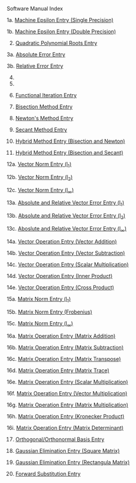 Software Manual Index

1a. [Machine Epsilon Entry (Single Precision)](https://github.com/CamWeil/math4610/blob/master/softwaremanual/1amaceps.md)

1b. [Machine Epsilon Entry (Double Precision)](https://github.com/CamWeil/math4610/blob/master/softwaremanual/1bdmaceps.md)

2. [Quadratic Polynomial Roots Entry](https://github.com/CamWeil/math4610/edit/master/softwaremanual/2qproots.md)

3a. [Absolute Error Entry](https://github.com/CamWeil/math4610/edit/master/softwaremanual/3aabserr.md)

3b. [Relative Error Entry](https://github.com/CamWeil/math4610/edit/master/softwaremanual/3brelerr.md)

4.

5.

6. [Functional Iteration Entry](https://github.com/CamWeil/math4610/edit/master/softwaremanual/6funciter.md)

7. [Bisection Method Entry](https://github.com/CamWeil/math4610/edit/master/softwaremanual/7bisect.md)

8. [Newton's Method Entry](https://github.com/CamWeil/math4610/edit/master/softwaremanual/8newton.md)

9. [Secant Method Entry](https://github.com/CamWeil/math4610/edit/master/softwaremanual/9secant.md)

10. [Hybrid Method Entry (Bisection and Newton)](https://github.com/CamWeil/math4610/edit/master/softwaremanual/10hybridbn.md)

11. [Hybrid Method Entry (Bisection and Secant)](https://github.com/CamWeil/math4610/edit/master/softwaremanual/11hybridbs.md)

12a. [Vector Norm Entry (l<sub>1</sub>)](https://github.com/CamWeil/math4610/edit/master/softwaremanual/12avecnorml1.md)

12b. [Vector Norm Entry (l<sub>2</sub>)](https://github.com/CamWeil/math4610/edit/master/softwaremanual/12bvecnorml2.md)

12c. [Vector Norm Entry (l<sub>∞</sub>)](https://github.com/CamWeil/math4610/edit/master/softwaremanual/12cvecnormlinf.md)

13a. [Absolute and Relative Vector Error Entry (l<sub>1</sub>)](https://github.com/CamWeil/math4610/edit/master/softwaremanual/13avecerrl1.md)

13b. [Absolute and Relative Vector Error Entry (l<sub>2</sub>)](https://github.com/CamWeil/math4610/edit/master/softwaremanual/13bvecerrl2.md)

13c. [Aboslute and Relative Vector Error Entry (l<sub>∞</sub>)](https://github.com/CamWeil/math4610/edit/master/softwaremanual/13cvecerrlinf.md)

14a. [Vector Operation Entry (Vector Addition)](https://github.com/CamWeil/math4610/edit/master/softwaremanual/14avecopsadd.md)

14b. [Vector Operation Entry (Vector Subtraction)](https://github.com/CamWeil/math4610/edit/master/softwaremanual/14bvecopssub.md)

14c. [Vector Operation Entry (Scalar Multiplication)](https://github.com/CamWeil/math4610/edit/master/softwaremanual/14cvecopsmultsc.md)

14d. [Vector Operation Entry (Inner Product)](https://github.com/CamWeil/math4610/edit/master/softwaremanual/14dvecopsdot.md)

14e. [Vector Operation Entry (Cross Product)](https://github.com/CamWeil/math4610/edit/master/softwaremanual/14evecopscross.md)

15a. [Matrix Norm Entry (l<sub>1</sub>)](https://github.com/CamWeil/math4610/edit/master/softwaremanual/15amatnorml1.md)

15b. [Matrix Norm Entry (Frobenius)](https://github.com/CamWeil/math4610/edit/master/softwaremanual/15bmatnormfrob.md)

15c. [Matrix Norm Entry (l<sub>∞</sub>)](https://github.com/CamWeil/math4610/edit/master/softwaremanual/15cmatnormlinf.md)

16a. [Matrix Operation Entry (Matrix Addition)](https://github.com/CamWeil/math4610/edit/master/softwaremanual/16amatopsadd.md)

16b. [Matrix Operation Entry (Matrix Subtraction)](https://github.com/CamWeil/math4610/edit/master/softwaremanual/16bmatopssub.md)

16c. [Matrix Operation Entry (Matrix Transpose)](https://github.com/CamWeil/math4610/edit/master/softwaremanual/16cmatopstransp.md)

16d. [Matrix Operation Entry (Matrix Trace)](https://github.com/CamWeil/math4610/edit/master/softwaremanual/16dmatopstrace.md)

16e. [Matrix Operation Entry (Scalar Multiplication)](https://github.com/CamWeil/math4610/edit/master/softwaremanual/16ematopsmultsc.md)

16f. [Matrix Operation Entry (Vector Multiplication)](https://github.com/CamWeil/math4610/edit/master/softwaremanual/16fmatopsmultvec.md)

16g. [Matrix Operation Entry (Matrix Multiplication)](https://github.com/CamWeil/math4610/edit/master/softwaremanual/16gmatopsmultmat.md)

16h. [Matrix Operation Entry (Kronecker Product)](https://github.com/CamWeil/math4610/edit/master/softwaremanual/16hmatopskron.md)

16i. [Matrix Operation Entry (Matrix Determinant)](https://github.com/CamWeil/math4610/edit/master/softwaremanual/16imatopsdet.md)

17. [Orthogonal/Orthonormal Basis Entry](https://github.com/CamWeil/math4610/edit/master/softwaremanual/17orthbasis.md)

18. [Gaussian Elimination Entry (Square Matrix)](https://github.com/CamWeil/math4610/edit/master/softwaremanual/18sqgauss.md)

19. [Gaussian Elimination Entry (Rectangula Matrix)](https://github.com/CamWeil/math4610/edit/master/softwaremanual/19rectgauss.md)

20. [Forward Substitution Entry](https://github.com/CamWeil/math4610/edit/master/softwaremanual/20forsub.md)
